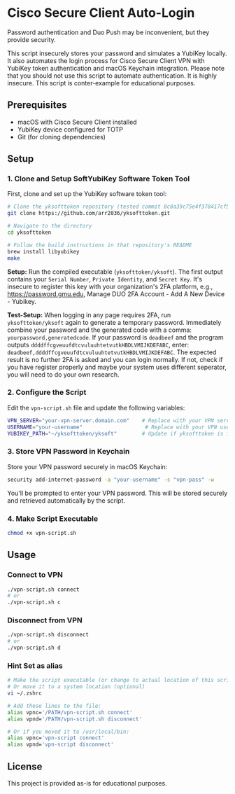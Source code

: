 # Cisco Secure Client Auto-Login

Password authentication and Duo Push may be inconvenient, but they provide security. 

This script insecurely stores your password and simulates a YubiKey locally. It also automates the login process for Cisco Secure Client VPN with YubiKey token authentication and macOS Keychain integration. Please note that you should not use this script to automate authentication. It is highly insecure. This script is conter-example for educational purposes. 

## Prerequisites

- macOS with Cisco Secure Client installed
- YubiKey device configured for TOTP
- Git (for cloning dependencies)

## Setup

### 1. Clone and Setup SoftYubiKey Software Token Tool

First, clone and set up the YubiKey software token tool:

```bash
# Clone the yksofttoken repository (tested commit 8c8a39c75e4f378417cf591795723a84a0fcdae0)
git clone https://github.com/arr2036/yksofttoken.git

# Navigate to the directory
cd yksofttoken

# Follow the build instructions in that repository's README
brew install libyubikey
make
```

**Setup:** Run the compiled executable (`yksofttoken/yksoft`). The first output contains your `Serial Number`, `Private Identity`, and `Secret Key`. It's insecure to register this key with your organization's 2FA platform, e.g., https://password.gmu.edu, Manage DUO 2FA Account - Add A New Device - Yubikey.

**Test-Setup:** When logging in any page requires 2FA, run `yksofttoken/yksoft` again to generate a temporary password. Immediately combine your password and the generated code with a comma: `yourpassword,generatedcode`. If your password is `deadbeef` and the program outputs `ddddffcgveuufdtcvuluuhtetvutkHBDLVMIJKDEFABC`, enter: `deadbeef,ddddffcgveuufdtcvuluuhtetvutkHBDLVMIJKDEFABC`. The expected result is no further 2FA is asked and you can login normally. If not, check if you have register properly and maybe your system uses different seperator, you will need to do your own research.

### 2. Configure the Script

Edit the `vpn-script.sh` file and update the following variables:

```bash
VPN_SERVER="your-vpn-server.domain.com"    # Replace with your VPN server address
USERNAME="your-username"                    # Replace with your VPN username
YUBIKEY_PATH="~/yksofttoken/yksoft"        # Update if yksofttoken is in different location
```

### 3. Store VPN Password in Keychain

Store your VPN password securely in macOS Keychain:

```bash
security add-internet-password -a "your-username" -s "vpn-pass" -w
```

You'll be prompted to enter your VPN password. This will be stored securely and retrieved automatically by the script.

### 4. Make Script Executable

```bash
chmod +x vpn-script.sh
```

## Usage

### Connect to VPN
```bash
./vpn-script.sh connect
# or
./vpn-script.sh c
```

### Disconnect from VPN
```bash
./vpn-script.sh disconnect
# or
./vpn-script.sh d
```

### Hint Set as alias
```bash
# Make the script executable (or change to actual location of this script)
# Or move it to a system location (optional)
vi ~/.zshrc

# Add these lines to the file:
alias vpnc='/PATH/vpn-script.sh connect'
alias vpnd='/PATH/vpn-script.sh disconnect'

# Or if you moved it to /usr/local/bin:
alias vpnc='vpn-script connect'
alias vpnd='vpn-script disconnect'
```


## License

This project is provided as-is for educational purposes.